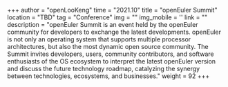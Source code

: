 +++
author = "openLooKeng"
time = "2021.10" 
title = "openEuler Summit" 
location = "TBD" 
tag = "Conference"
img = "" 
img_mobile = ''
link = ""
description = "openEuler Summit is an event held by the openEuler community for developers to exchange the latest developments. openEuler is not only an operating system that supports multiple processor architectures, but also the most dynamic open source community. The Summit invites developers, users, community contributors, and software enthusiasts of the OS ecosystem to interpret the latest openEuler version and discuss the future technology roadmap, catalyzing the synergy between technologies, ecosystems, and businesses."
weight = 92
+++
